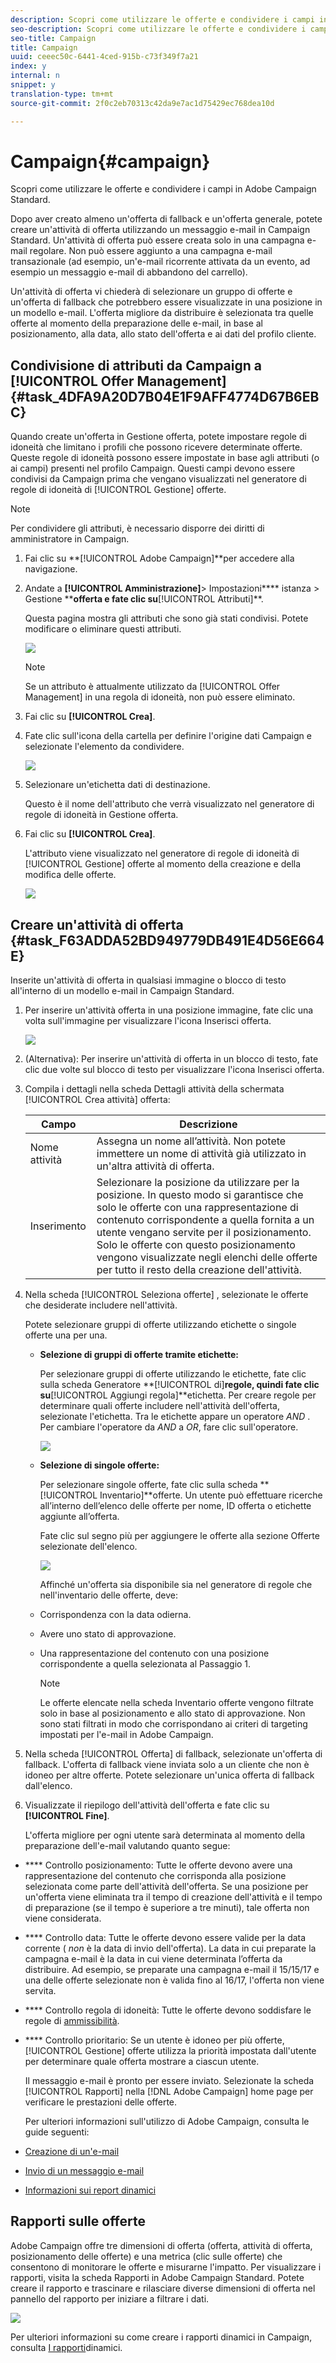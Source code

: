```yaml
---
description: Scopri come utilizzare le offerte e condividere i campi in Adobe Campaign Standard.
seo-description: Scopri come utilizzare le offerte e condividere i campi in Adobe Campaign Standard.
seo-title: Campaign
title: Campaign
uuid: ceeec50c-6441-4ced-915b-c73f349f7a21
index: y
internal: n
snippet: y
translation-type: tm+mt
source-git-commit: 2f0c2eb70313c42da9e7ac1d75429ec768dea10d

---
```



# Campaign{#campaign}

Scopri come utilizzare le offerte e condividere i campi in Adobe Campaign Standard.

Dopo aver creato almeno un&#39;offerta di fallback e un&#39;offerta generale, potete creare un&#39;attività di offerta utilizzando un messaggio e-mail in Campaign Standard. Un&#39;attività di offerta può essere creata solo in una campagna e-mail regolare. Non può essere aggiunto a una campagna e-mail transazionale (ad esempio, un&#39;e-mail ricorrente attivata da un evento, ad esempio un messaggio e-mail di abbandono del carrello).

Un&#39;attività di offerta vi chiederà di selezionare un gruppo di offerte e un&#39;offerta di fallback che potrebbero essere visualizzate in una posizione in un modello e-mail. L&#39;offerta migliore da distribuire è selezionata tra quelle offerte al momento della preparazione delle e-mail, in base al posizionamento, alla data, allo stato dell&#39;offerta e ai dati del profilo cliente.

## Condivisione di attributi da Campaign a [!UICONTROL Offer Management]{#task_4DFA9A20D7B04E1F9AFF4774D67B6EBC}

Quando create un&#39;offerta in Gestione offerta, potete impostare regole di idoneità che limitano i profili che possono ricevere determinate offerte. Queste regole di idoneità possono essere impostate in base agli attributi (o ai campi) presenti nel profilo Campaign. Questi campi devono essere condivisi da Campaign prima che vengano visualizzati nel generatore di regole di idoneità di [!UICONTROL Gestione] offerte.

>[!NOTE]
>
>Per condividere gli attributi, è necessario disporre dei diritti di amministratore in Campaign.

1. Fai clic su **[!UICONTROL Adobe Campaign]**per accedere alla navigazione.
1. Andate a **[!UICONTROL Amministrazione]**> Impostazioni**** istanza > Gestione ****offerta e fate clic su**[!UICONTROL  Attributi]**.

   Questa pagina mostra gli attributi che sono già stati condivisi. Potete modificare o eliminare questi attributi.

   ![](assets/campaign-share5.png)

   >[!NOTE]
   >
   >Se un attributo è attualmente utilizzato da [!UICONTROL Offer Management] in una regola di idoneità, non può essere eliminato.

1. Fai clic su **[!UICONTROL Crea]**.

1. Fate clic sull&#39;icona della cartella per definire l&#39;origine dati Campaign e selezionate l&#39;elemento da condividere.

   ![](assets/campaign-share7.png)

1. Selezionare un&#39;etichetta dati di destinazione.

   Questo è il nome dell&#39;attributo che verrà visualizzato nel generatore di regole di idoneità in Gestione offerta.

1. Fai clic su **[!UICONTROL Crea]**.

   L&#39;attributo viene visualizzato nel generatore di regole di idoneità di [!UICONTROL Gestione] offerte al momento della creazione e della modifica delle offerte.

   ![](assets/campaign-share2.png)

## Creare un&#39;attività di offerta {#task_F63ADDA52BD949779DB491E4D56E664E}

Inserite un&#39;attività di offerta in qualsiasi immagine o blocco di testo all&#39;interno di un modello e-mail in Campaign Standard.

1. Per inserire un&#39;attività offerta in una posizione immagine, fate clic una volta sull&#39;immagine per visualizzare l&#39;icona Inserisci offerta.

   ![](assets/insert-offer-activity.png)

1. (Alternativa): Per inserire un&#39;attività di offerta in un blocco di testo, fate clic due volte sul blocco di testo per visualizzare l&#39;icona Inserisci offerta.

1. Compila i dettagli nella scheda Dettagli  attività della schermata [!UICONTROL Crea attività] offerta:

   | Campo | Descrizione |
   |---|---|
   | Nome attività | Assegna un nome all’attività. Non potete immettere un nome di attività già utilizzato in un&#39;altra attività di offerta. |
   | Inserimento | Selezionare la posizione da utilizzare per la posizione. In questo modo si garantisce che solo le offerte con una rappresentazione di contenuto corrispondente a quella fornita a un utente vengano servite per il posizionamento. Solo le offerte con questo posizionamento vengono visualizzate negli elenchi delle offerte per tutto il resto della creazione dell&#39;attività. |

1. Nella scheda [!UICONTROL Seleziona offerte] , selezionate le offerte che desiderate includere nell&#39;attività.

   Potete selezionare gruppi di offerte utilizzando etichette o singole offerte una per una.

   * **Selezione di gruppi di offerte tramite etichette:**

      Per selezionare gruppi di offerte utilizzando le etichette, fate clic sulla scheda Generatore **[!UICONTROL di]**regole, quindi fate clic su**[!UICONTROL  Aggiungi regola]**etichetta. Per creare regole per determinare quali offerte includere nell&#39;attività dell&#39;offerta, selezionate l&#39;etichetta. Tra le etichette appare un operatore _AND_ . Per cambiare l&#39;operatore da _AND_ a _OR_, fare clic sull&#39;operatore.

      ![](assets/offer-actvity-rule-builder.png)

   * **Selezione di singole offerte:**

      Per selezionare singole offerte, fate clic sulla scheda **[!UICONTROL Inventario]**offerte. Un utente può effettuare ricerche all’interno dell’elenco delle offerte per nome, ID offerta o etichette aggiunte all’offerta.

      Fate clic sul segno più per aggiungere le offerte alla sezione Offerte selezionate dell&#39;elenco.

      ![](assets/create-offer2.png)

      Affinché un&#39;offerta sia disponibile sia nel generatore di regole che nell&#39;inventario delle offerte, deve:

   * Corrispondenza con la data odierna.
   * Avere uno stato di approvazione.
   * Una rappresentazione del contenuto con una posizione corrispondente a quella selezionata al Passaggio 1.

      >[!NOTE]
      >
      >Le offerte elencate nella scheda Inventario offerte vengono filtrate solo in base al posizionamento e allo stato di approvazione. Non sono stati filtrati in modo che corrispondano ai criteri di targeting impostati per l&#39;e-mail in Adobe Campaign.

1. Nella scheda [!UICONTROL Offerta] di fallback, selezionate un&#39;offerta di fallback. L&#39;offerta di fallback viene inviata solo a un cliente che non è idoneo per altre offerte. Potete selezionare un&#39;unica offerta di fallback dall&#39;elenco.
1. Visualizzate il riepilogo dell&#39;attività dell&#39;offerta e fate clic su **[!UICONTROL Fine]**.

   L&#39;offerta migliore per ogni utente sarà determinata al momento della preparazione dell&#39;e-mail valutando quanto segue:

* **** Controllo posizionamento: Tutte le offerte devono avere una rappresentazione del contenuto che corrisponda alla posizione selezionata come parte dell&#39;attività dell&#39;offerta. Se una posizione per un&#39;offerta viene eliminata tra il tempo di creazione dell&#39;attività e il tempo di preparazione (se il tempo è superiore a tre minuti), tale offerta non viene considerata.
* **** Controllo data: Tutte le offerte devono essere valide per la data corrente ( _non_ è la data di invio dell&#39;offerta). La data in cui preparate la campagna e-mail è la data in cui viene determinata l’offerta da distribuire. Ad esempio, se preparate una campagna e-mail il 15/15/17 e una delle offerte selezionate non è valida fino al 16/17, l&#39;offerta non viene servita.

* **** Controllo regola di idoneità: Tutte le offerte devono soddisfare le regole di [ammissibilità](offers.md#task_6C4AE487377D424FA133ACCA6AF741D4).

* **** Controllo prioritario: Se un utente è idoneo per più offerte, [!UICONTROL Gestione] offerte utilizza la priorità impostata dall&#39;utente per determinare quale offerta mostrare a ciascun utente.

   Il messaggio e-mail è pronto per essere inviato. Selezionate la scheda [!UICONTROL Rapporti] nella [!DNL Adobe Campaign] home page per verificare le prestazioni delle offerte.

   Per ulteriori informazioni sull&#39;utilizzo di Adobe Campaign, consulta le guide seguenti:

* [Creazione di un&#39;e-mail](https://docs.campaign.adobe.com/doc/standard/en/CHA_Email_messages_Creating_an_email.html)
* [Invio di un messaggio e-mail](https://docs.adobe.com/content/help/en/campaign-standard/using/testing-and-sending/about-sending-messages-with-campaign.html)
* [Informazioni sui report dinamici](https://docs.campaign.adobe.com/doc/standard/en/RPT_About_reporting_About_dynamic_reports.html)

## Rapporti sulle offerte

Adobe Campaign offre tre dimensioni di offerta (offerta, attività di offerta, posizionamento delle offerte) e una metrica (clic sulle offerte) che consentono di monitorare le offerte e misurarne l&#39;impatto. Per visualizzare i rapporti, visita la scheda Rapporti in Adobe Campaign Standard. Potete creare il rapporto e trascinare e rilasciare diverse dimensioni di offerta nel pannello del rapporto per iniziare a filtrare i dati.

![](assets/offers-reports.png)

Per ulteriori informazioni su come creare i rapporti dinamici in Campaign, consulta [I rapporti](https://docs.campaign.adobe.com/doc/standard/en/RPT_About_reporting_About_dynamic_reports.html)dinamici.